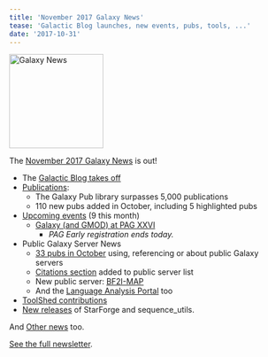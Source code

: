```yaml
---
title: 'November 2017 Galaxy News'
tease: 'Galactic Blog launches, new events, pubs, tools, ...'
date: '2017-10-31'
---
```

[<img class="pull-right" src="/src/images/galaxy-logos/GalaxyNews.png" alt="Galaxy News" width="170" />](/src/galaxy-updates/2017-11/index.md>)

The [November 2017 Galaxy News](/src/galaxy-updates/2017-11/index.md) is out!

* The [Galactic Blog takes off](/src/galaxy-updates/2017-11/index.md#the-galactic-blog)
* [Publications](/src/galaxy-updates/2017-11/index.md#publications):
  * The Galaxy Pub library surpasses 5,000 publications
  * 110 new pubs added in October, including 5 highlighted pubs
* [Upcoming events](/src/galaxy-updates/2017-11/index.md#events) (9 this month)
  * [Galaxy (and GMOD) at PAG XXVI](/src/galaxy-updates/2017-11/index.md#galaxy-and-gmod-at-plant-and-animal-genome-xxvi)
    * *PAG Early registration ends today.*
* Public Galaxy Server News
  * [33 pubs in October](/src/galaxy-updates/2017-11/index.md#public-servers-in-octobers-publications) using, referencing or about public Galaxy servers
  * [Citations section](/src/galaxy-updates/2017-11/index.md#citation-sections-added-to-public-servers-directory) added to public server list
  * New public server: [BF2I-MAP](/src/galaxy-updates/2017-11/index.md#bf2i-map)
  * And the [Language Analysis Portal](/src/galaxy-updates/2017-11/index.md#almost-a-public-server-language-analysis-portal) too
* [ToolShed contributions](/src/galaxy-updates/2017-11/index.md#toolshed-contributions)
* [New releases](/src/galaxy-updates/2017-11/index.md#releases) of StarForge and sequence_utils.

And [Other news](/src/galaxy-updates/2017-11/index.md#other-news) too.

[See the full newsletter](/src/galaxy-updates/2017-11/index.md).
